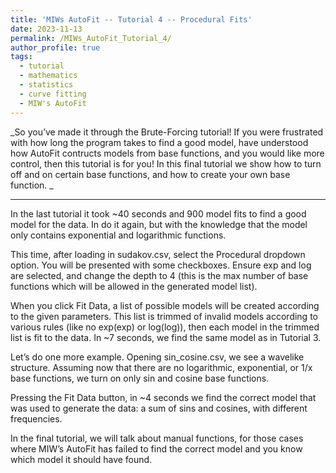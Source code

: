 ```yaml
---
title: 'MIWs AutoFit -- Tutorial 4 -- Procedural Fits'
date: 2023-11-13
permalink: /MIWs_AutoFit_Tutorial_4/
author_profile: true
tags:
  - tutorial
  - mathematics
  - statistics
  - curve fitting
  - MIW's AutoFit
---
```


_So you’ve made it through the Brute-Forcing tutorial! If you were frustrated with how long the program takes to find a good model, have understood how AutoFit contructs models from base functions, and you would like more control, then this tutorial is for you! In this final tutorial we show how to turn off and on certain base functions, and how to create your own base function.
_

---

In the last tutorial it took ~40 seconds and 900 model fits to find a good model for the data. In do it again, but with the knowledge that the model only contains exponential and logarithmic functions.

This time, after loading in sudakov.csv, select the Procedural dropdown option. You will be presented with some checkboxes. Ensure exp and log are selected, and change the depth to 4 (this is the max number of base functions which will be allowed in the generated model list).

When you click Fit Data, a list of possible models will be created according to the given parameters. This list is trimmed of invalid models according to various rules (like no exp(exp) or log(log)), then each model in the trimmed list is fit to the data. In ~7 seconds, we find the same model as in Tutorial 3.

Let’s do one more example. Opening sin_cosine.csv, we see a wavelike structure. Assuming now that there are no logarithmic, exponential, or 1/x base functions, we turn on only sin and cosine base functions.

Pressing the Fit Data button, in ~4 seconds we find the correct model that was used to generate the data: a sum of sins and cosines, with different frequencies.

In the final tutorial, we will talk about manual functions, for those cases where MIW’s AutoFit has failed to find the correct model and you know which model it should have found.